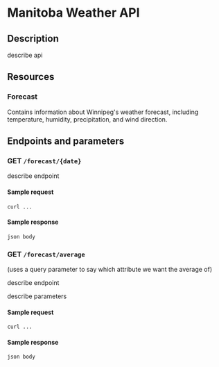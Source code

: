 # Manitoba Weather API

## Description
describe api

## Resources
### Forecast
Contains information about Winnipeg's weather forecast, including temperature, humidity, precipitation, and wind direction.

## Endpoints and parameters
### GET `/forecast/{date}`

describe endpoint

#### Sample request

`curl ...`

#### Sample response

`json body`

### GET `/forecast/average`

(uses a query parameter to say which attribute we want the average of)

describe endpoint

describe parameters

#### Sample request

`curl ...`

#### Sample response

`json body`
